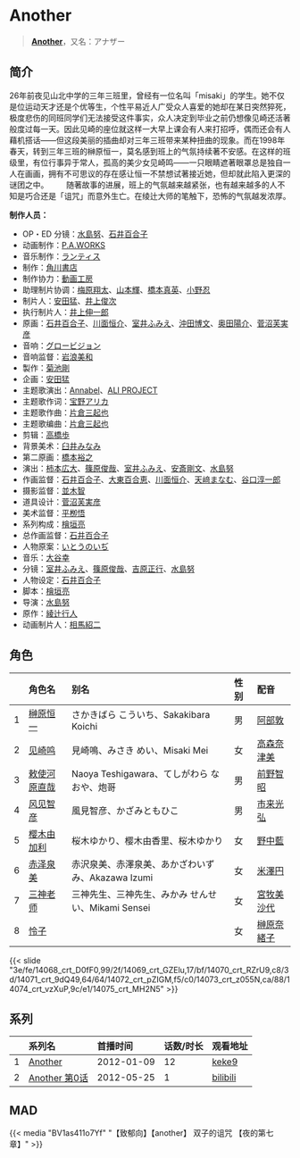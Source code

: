 # Another


> <u>**[Another](https://bgm.tv/subject/20851)**</u>，又名：アナザー

## 简介

26年前夜见山北中学的三年三班里，曾经有一位名叫「misaki」的学生。她不仅是位运动天才还是个优等生，个性平易近人广受众人喜爱的她却在某日突然猝死，极度悲伤的同班同学们无法接受这件事实，众人决定到毕业之前仍想像见崎还活著般度过每一天。因此见崎的座位就这样一大早上课会有人来打招呼，偶而还会有人藉机搭话——但这段美丽的插曲却对三年三班带来某种扭曲的现象。而在1998年春天，转到三年三班的榊原恒一，莫名感到班上的气氛持续著不安感。在这样的班级里，有位行事异于常人，孤高的美少女见崎鸣——一只眼睛遮著眼罩总是独自一人在画画，拥有不可思议的存在感让恒一不禁想试著接近她，但却就此陷入更深的谜团之中。
　　随著故事的进展，班上的气氛越来越紧张，也有越来越多的人不知是巧合还是「诅咒」而意外生亡。在绫辻大师的笔触下，恐怖的气氛越发浓厚。

**制作人员：**
- OP・ED 分镜：[水島努](https://bgm.tv/person/623)、[石井百合子](https://bgm.tv/person/3512)
- 动画制作：[P.A.WORKS](https://bgm.tv/person/5917)
- 音乐制作：[ランティス](https://bgm.tv/person/57)
- 制作：[角川書店](https://bgm.tv/person/518)
- 制作协力：[動画工房](https://bgm.tv/person/6305)
- 助理制片协调：[梅原翔太](https://bgm.tv/person/27888)、[山本輝](https://bgm.tv/person/38335)、[橋本真英](https://bgm.tv/person/37656)、[小野忍](https://bgm.tv/person/35920)
- 制片人：[安田猛](https://bgm.tv/person/710)、[井上俊次](https://bgm.tv/person/963)
- 执行制片人：[井上伸一郎](https://bgm.tv/person/2960)
- 原画：[石井百合子](https://bgm.tv/person/3512)、[川面恒介](https://bgm.tv/person/11075)、[室井ふみえ](https://bgm.tv/person/1074)、[沖田博文](https://bgm.tv/person/14844)、[奥田陽介](https://bgm.tv/person/12757)、[菅沼芙実彦](https://bgm.tv/person/15927)
- 音响：[グロービジョン](https://bgm.tv/person/25182)
- 音响监督：[岩浪美和](https://bgm.tv/person/231)
- 製作：[菊池剛](https://bgm.tv/person/34847)
- 企画：[安田猛](https://bgm.tv/person/710)
- 主题歌演出：[Annabel](https://bgm.tv/person/6282)、[ALI PROJECT](https://bgm.tv/person/1528)
- 主题歌作词：[宝野アリカ](https://bgm.tv/person/6145)
- 主题歌作曲：[片倉三起也](https://bgm.tv/person/1344)
- 主题歌编曲：[片倉三起也](https://bgm.tv/person/1344)
- 剪辑：[高橋歩](https://bgm.tv/person/11895)
- 背景美术：[臼井みなみ](https://bgm.tv/person/57069)
- 第二原画：[橋本裕之](https://bgm.tv/person/13018)
- 演出：[柿本広大](https://bgm.tv/person/17469)、[篠原俊哉](https://bgm.tv/person/2107)、[室井ふみえ](https://bgm.tv/person/1074)、[安斎剛文](https://bgm.tv/person/12750)、[水島努](https://bgm.tv/person/623)
- 作画监督：[石井百合子](https://bgm.tv/person/3512)、[大東百合恵](https://bgm.tv/person/12504)、[川面恒介](https://bgm.tv/person/11075)、[天﨑まなむ](https://bgm.tv/person/3694)、[谷口淳一郎](https://bgm.tv/person/3063)
- 摄影监督：[並木智](https://bgm.tv/person/12759)
- 道具设计：[菅沼芙実彦](https://bgm.tv/person/15927)
- 美术监督：[平栁悟](https://bgm.tv/person/14176)
- 系列构成：[檜垣亮](https://bgm.tv/person/7541)
- 总作画监督：[石井百合子](https://bgm.tv/person/3512)
- 人物原案：[いとうのいぢ](https://bgm.tv/person/2031)
- 音乐：[大谷幸](https://bgm.tv/person/234)
- 分镜：[室井ふみえ](https://bgm.tv/person/1074)、[篠原俊哉](https://bgm.tv/person/2107)、[吉原正行](https://bgm.tv/person/9854)、[水島努](https://bgm.tv/person/623)
- 人物设定：[石井百合子](https://bgm.tv/person/3512)
- 脚本：[檜垣亮](https://bgm.tv/person/7541)
- 导演：[水島努](https://bgm.tv/person/623)
- 原作：[綾辻行人](https://bgm.tv/person/6822)
- 动画制片人：[相馬紹二](https://bgm.tv/person/42757)

## 角色

|     |   角色名   |   别名  | 性别 |  配音  |
|:--- |:------  |:----      |:---  |:--   |
| 1 | [榊原恒一](https://bgm.tv/character/14068) | さかきばら こういち、Sakakibara Koichi | 男 | [阿部敦](https://bgm.tv/person/5015) |
| 2 | [见崎鸣](https://bgm.tv/character/14069) | 見崎鳴、みさき めい、Misaki Mei | 女 | [高森奈津美](https://bgm.tv/person/7302) |
| 3 | [敕使河原直哉](https://bgm.tv/character/14070) | Naoya Teshigawara、てしがわら なおや、炮哥 | 男 | [前野智昭](https://bgm.tv/person/5121) |
| 4 | [风见智彦](https://bgm.tv/character/14071) | 風見智彦、かざみともひこ | 男 | [市来光弘](https://bgm.tv/person/4480) |
| 5 | [樱木由加利](https://bgm.tv/character/14072) | 桜木ゆかり、樱木由香里、桜木ゆかり | 女 | [野中藍](https://bgm.tv/person/4371) |
| 6 | [赤泽泉美](https://bgm.tv/character/14073) | 赤沢泉美、赤澤泉美、あかざわいずみ、Akazawa Izumi | 女 | [米澤円](https://bgm.tv/person/5117) |
| 7 | [三神老师](https://bgm.tv/character/14074) | 三神先生、三神先生、みかみ せんせい、Mikami Sensei | 女 | [宮牧美沙代](https://bgm.tv/person/7425) |
| 8 | [怜子](https://bgm.tv/character/14075) |  | 女 | [榊原奈緒子](https://bgm.tv/person/7303) |

{{< slide "3e/fe/14068_crt_D0fF0,99/2f/14069_crt_GZElu,17/bf/14070_crt_RZrU9,c8/3d/14071_crt_9dQ49,64/64/14072_crt_pZIGM,f5/c0/14073_crt_z055N,ca/88/14074_crt_vzXuP,9c/e1/14075_crt_MH2N5" >}}

## 系列

|     | 系列名         | 首播时间       | 话数/时长 | 观看地址                                                     |
| :-- | :---------- | :--------- | :---- | :------------------------------------------------------- |
| 1   |[Another](https://bgm.tv/subject/20851)| 2012-01-09 | 12    | [keke9](https://www.keke9.app/play/27008-4-230960.html)  |
| 2   |[Another 第0话](https://bgm.tv/subject/24540)| 2012-05-25 | 1     | [bilibili](https://www.bilibili.com/video/BV1ks41157c9/) |



## MAD

{{< media  "BV1as411o7Yf" 
"【致郁向】【another】 双子的诅咒 【夜的第七章】" >}}
